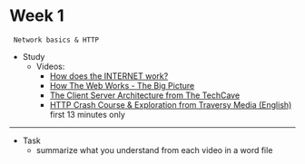  # Week 1 
     Network basics & HTTP
- Study 
    - Videos:
        - [How does the INTERNET work?](https://youtu.be/x3c1ih2NJEg)
        - [How The Web Works - The Big Picture](https://youtu.be/hJHvdBlSxug)
        - [The Client Server Architecture from The TechCave](https://www.youtube.com/watch?v=L5BlpPU_muY)
        - [HTTP Crash Course & Exploration from  Traversy Media (English)](https://www.youtube.com/watch?v=iYM2zFP3Zn0) first 13 minutes only
---
- Task
    - summarize what you understand from each video in a word file

